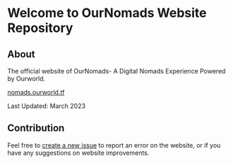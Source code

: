 # Welcome to OurNomads Website Repository

## About

The official website of OurNomads- A Digital Nomads Experience Powered by Ourworld.

[nomads.ourworld.tf](nomads.ourworld.tf)

Last Updated: March 2023

## Contribution

Feel free to [create a new issue](https://github.com/ourworld-tsc/www_ournomad/issues) to report an error on the website, or if you have any suggestions on website improvements. 
